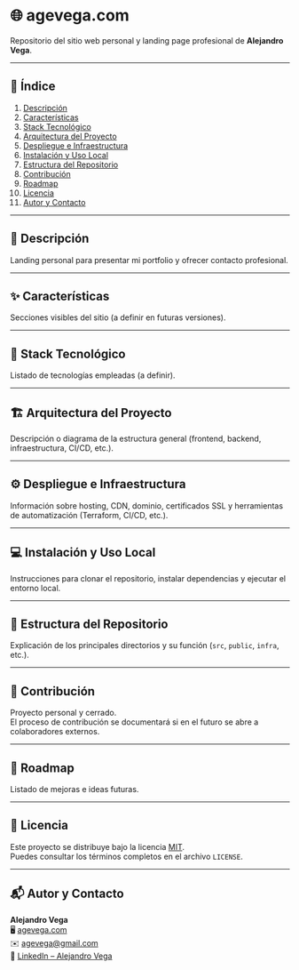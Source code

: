 # 🌐 agevega.com

Repositorio del sitio web personal y landing page profesional de **Alejandro Vega**.

---

## 📖 Índice
1. [Descripción](#-descripción)
2. [Características](#-características)
3. [Stack Tecnológico](#-stack-tecnológico)
4. [Arquitectura del Proyecto](#-arquitectura-del-proyecto)
5. [Despliegue e Infraestructura](#-despliegue-e-infraestructura)
6. [Instalación y Uso Local](#-instalación-y-uso-local)
7. [Estructura del Repositorio](#-estructura-del-repositorio)
8. [Contribución](#-contribución)
9. [Roadmap](#-roadmap)
10. [Licencia](#-licencia)
11. [Autor y Contacto](#-autor-y-contacto)

---

## 🧩 Descripción
Landing personal para presentar mi portfolio y ofrecer contacto profesional.

---

## ✨ Características
Secciones visibles del sitio (a definir en futuras versiones).

---

## 🧱 Stack Tecnológico
Listado de tecnologías empleadas (a definir).

---

## 🏗️ Arquitectura del Proyecto
Descripción o diagrama de la estructura general (frontend, backend, infraestructura, CI/CD, etc.).

---

## ⚙️ Despliegue e Infraestructura
Información sobre hosting, CDN, dominio, certificados SSL y herramientas de automatización (Terraform, CI/CD, etc.).

---

## 💻 Instalación y Uso Local
Instrucciones para clonar el repositorio, instalar dependencias y ejecutar el entorno local.

---

## 📁 Estructura del Repositorio
Explicación de los principales directorios y su función (`src`, `public`, `infra`, etc.).

---

## 🤝 Contribución
Proyecto personal y cerrado.  
El proceso de contribución se documentará si en el futuro se abre a colaboradores externos.

---

## 🚀 Roadmap
Listado de mejoras e ideas futuras.

---

## 📄 Licencia
Este proyecto se distribuye bajo la licencia [MIT](./LICENSE).  
Puedes consultar los términos completos en el archivo `LICENSE`.

---

## 📬 Autor y Contacto

**Alejandro Vega**  
🖥️ [agevega.com](https://agevega.com)  
✉️ [agevega@gmail.com](mailto:agevega@gmail.com)  
🔗 [LinkedIn – Alejandro Vega](https://www.linkedin.com/in/alejandro-vega94/)
